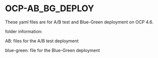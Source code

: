 # OCP-AB_BG_DEPLOY
These yaml files are for A/B test and Blue-Green deployment on OCP 4.6.

folder information:

AB:
files for the A/B test deployment

blue-green:
file for the Blue-Green deployment
